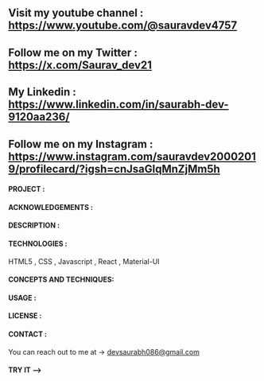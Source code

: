 ## Visit my youtube channel : https://www.youtube.com/@sauravdev4757
## Follow me on my Twitter : https://x.com/Saurav_dev21
## My Linkedin : https://www.linkedin.com/in/saurabh-dev-9120aa236/
## Follow me on my Instagram : https://www.instagram.com/sauravdev20002019/profilecard/?igsh=cnJsaGlqMnZjMm5h

#### PROJECT :



#### ACKNOWLEDGEMENTS :

#### DESCRIPTION :

#### TECHNOLOGIES :
HTML5 , CSS , Javascript , React , Material-UI

#### CONCEPTS AND TECHNIQUES:




#### USAGE :
#### LICENSE :
#### CONTACT :

You can reach out to me at -> devsaurabh086@gmail.com

#### TRY IT --> 

